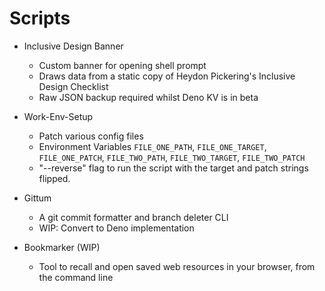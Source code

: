 # Scripts

- Inclusive Design Banner
  - Custom banner for opening shell prompt
  - Draws data from a static copy of Heydon Pickering's Inclusive Design Checklist
  - Raw JSON backup required whilst Deno KV is in beta

- Work-Env-Setup
  - Patch various config files
  - Environment Variables `FILE_ONE_PATH`, `FILE_ONE_TARGET`, `FILE_ONE_PATCH`,
    `FILE_TWO_PATH`, `FILE_TWO_TARGET`, `FILE_TWO_PATCH`
  - "--reverse" flag to run the script with the target and patch strings flipped.

- Gittum
  - A git commit formatter and branch deleter CLI
  - WIP: Convert to Deno implementation

- Bookmarker (WIP)
  - Tool to recall and open saved web resources in your browser, from the command line
